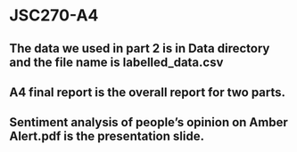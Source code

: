 # JSC270-A4

## The data we used in part 2 is in Data directory and the file name is labelled_data.csv
## A4 final report is the overall report for two parts.
## Sentiment analysis of people’s opinion on Amber Alert.pdf is the presentation slide.
